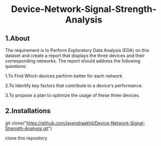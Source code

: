 <h1><center>  Device-Network-Signal-Strength-Analysis</center></h1>

<h2>1.About</h2>
The requirement is to Perform Exploratory Data Analysis (EDA) on this dataset and create a report that displays the three devices and their corresponding networks. The report should address the following questions:



1.To Find Which devices perform better for each network

2.To Identify key factors that contribute to a device's performance.

3.To propose a plan to optimize the usage of these three devices.



<h2>2.Installations</h2>

git clone("https://github.com/jayendraakhil/Device-Network-Signal-Strength-Analysis.git")

clone this repository

